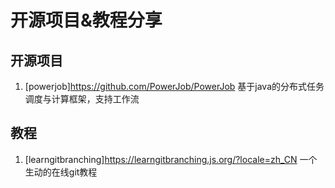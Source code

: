 # 开源项目&教程分享

## 开源项目
1. [powerjob]<https://github.com/PowerJob/PowerJob> 基于java的分布式任务调度与计算框架，支持工作流

## 教程

1. [learngitbranching]<https://learngitbranching.js.org/?locale=zh_CN> 一个生动的在线git教程
